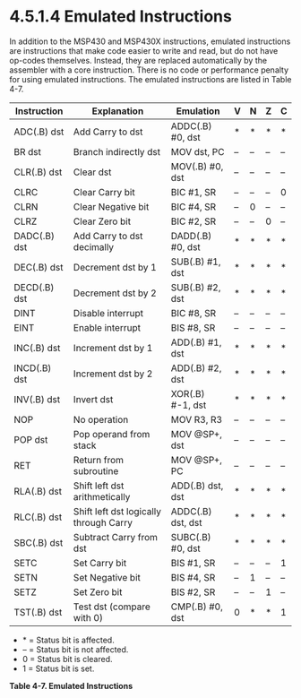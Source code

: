 # 4.5.1.4 Emulated Instructions

In addition to the MSP430 and MSP430X instructions, emulated instructions are instructions that make code easier
to write and read, but do not have op-codes themselves. Instead, they are replaced automatically by the assembler
with a core instruction. There is no code or performance penalty for using emulated instructions. The emulated
instructions are listed in Table 4-7.

<a id="table-4-7"></a>

| Instruction  | Explanation                            | Emulation         | V   | N   | Z   | C   |
| ------------ | -------------------------------------- | ----------------- | --- | --- | --- | --- |
| ADC(.B) dst  | Add Carry to dst                       | ADDC(.B) #0, dst  | \*  | \*  | \*  | \*  |
| BR dst       | Branch indirectly dst                  | MOV dst, PC       | –   | –   | –   | –   |
| CLR(.B) dst  | Clear dst                              | MOV(.B) #0, dst   | –   | –   | –   | –   |
| CLRC         | Clear Carry bit                        | BIC #1, SR        | –   | –   | –   | 0   |
| CLRN         | Clear Negative bit                     | BIC #4, SR        | –   | 0   | –   | –   |
| CLRZ         | Clear Zero bit                         | BIC #2, SR        | –   | –   | 0   | –   |
| DADC(.B) dst | Add Carry to dst decimally             | DADD(.B) #0, dst  | \*  | \*  | \*  | \*  |
| DEC(.B) dst  | Decrement dst by 1                     | SUB(.B) #1, dst   | \*  | \*  | \*  | \*  |
| DECD(.B) dst | Decrement dst by 2                     | SUB(.B) #2, dst   | \*  | \*  | \*  | \*  |
| DINT         | Disable interrupt                      | BIC #8, SR        | –   | –   | –   | –   |
| EINT         | Enable interrupt                       | BIS #8, SR        | –   | –   | –   | –   |
| INC(.B) dst  | Increment dst by 1                     | ADD(.B) #1, dst   | \*  | \*  | \*  | \*  |
| INCD(.B) dst | Increment dst by 2                     | ADD(.B) #2, dst   | \*  | \*  | \*  | \*  |
| INV(.B) dst  | Invert dst                             | XOR(.B) #-1, dst  | \*  | \*  | \*  | \*  |
| NOP          | No operation                           | MOV R3, R3        | –   | –   | –   | –   |
| POP dst      | Pop operand from stack                 | MOV @SP+, dst     | –   | –   | –   | –   |
| RET          | Return from subroutine                 | MOV @SP+, PC      | –   | –   | –   | –   |
| RLA(.B) dst  | Shift left dst arithmetically          | ADD(.B) dst, dst  | \*  | \*  | \*  | \*  |
| RLC(.B) dst  | Shift left dst logically through Carry | ADDC(.B) dst, dst | \*  | \*  | \*  | \*  |
| SBC(.B) dst  | Subtract Carry from dst                | SUBC(.B) #0, dst  | \*  | \*  | \*  | \*  |
| SETC         | Set Carry bit                          | BIS #1, SR        | –   | –   | –   | 1   |
| SETN         | Set Negative bit                       | BIS #4, SR        | –   | 1   | –   | –   |
| SETZ         | Set Zero bit                           | BIS #2, SR        | –   | –   | 1   | –   |
| TST(.B) dst  | Test dst (compare with 0)              | CMP(.B) #0, dst   | 0   | \*  | \*  | 1   |

- \* = Status bit is affected.
- – = Status bit is not affected.
- 0 = Status bit is cleared.
- 1 = Status bit is set.

**Table 4-7. Emulated Instructions**


